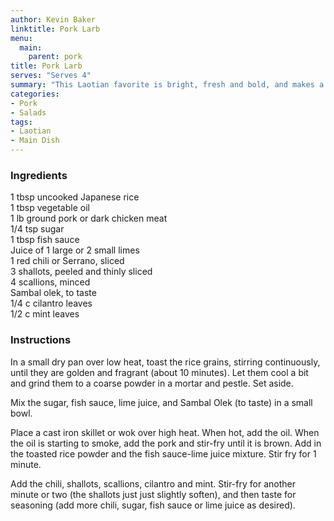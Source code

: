 ```yaml
---
author: Kevin Baker
linktitle: Pork Larb
menu:
  main:
    parent: pork
title: Pork Larb
serves: "Serves 4"
summary: "This Laotian favorite is bright, fresh and bold, and makes a quick and delicious dinner for summer weeknights."
categories:
- Pork
- Salads
tags: 
- Laotian
- Main Dish
---
```

### Ingredients

<div class="ingredient-list">

1 tbsp uncooked Japanese rice  
1 tbsp vegetable oil  
1 lb ground pork or dark chicken meat  
1/4 tsp sugar  
1 tbsp fish sauce  
Juice of 1 large or 2 small limes  
1 red chili or Serrano, sliced  
3 shallots, peeled and thinly sliced  
4 scallions, minced  
Sambal olek, to taste  
1/4 c cilantro leaves  
1/2 c mint leaves  

</div>

### Instructions
In a small dry pan over low heat, toast the rice grains, stirring continuously, until they are golden and fragrant (about 10 minutes). Let them cool a bit and grind them to a coarse powder in a mortar and pestle. Set aside.

Mix the sugar, fish sauce, lime juice, and Sambal Olek (to taste) in  a small bowl.

Place a cast iron skillet or wok over high heat. When hot, add the oil. When the oil is starting to smoke, add the pork and stir-fry until it is brown. Add in the toasted rice powder and the fish sauce-lime juice mixture. Stir fry for 1 minute.

Add the chili, shallots, scallions, cilantro and mint. Stir-fry for another minute or two (the shallots just just slightly soften), and then taste for seasoning (add more chili, sugar, fish sauce or lime juice as desired).